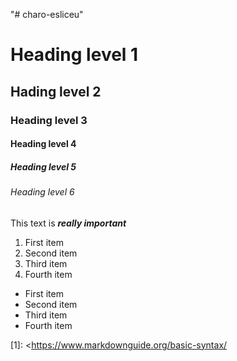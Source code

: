 "# charo-esliceu" 
# Heading level 1
## Hading level 2
### Heading level 3
#### Heading level 4
##### Heading level 5
###### Heading level 6

This text is ***really important***

1. First item
2. Second item
3. Third item
4. Fourth item

- First item
- Second item
- Third item
- Fourth item

[1]: <https://www.markdownguide.org/basic-syntax/
